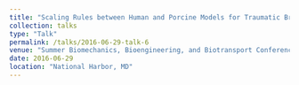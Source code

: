 ```yaml
---
title: "Scaling Rules between Human and Porcine Models for Traumatic Brain Injury"
collection: talks
type: "Talk"
permalink: /talks/2016-06-29-talk-6
venue: "Summer Biomechanics, Bioengineering, and Biotransport Conference"
date: 2016-06-29
location: "National Harbor, MD"
---
```

